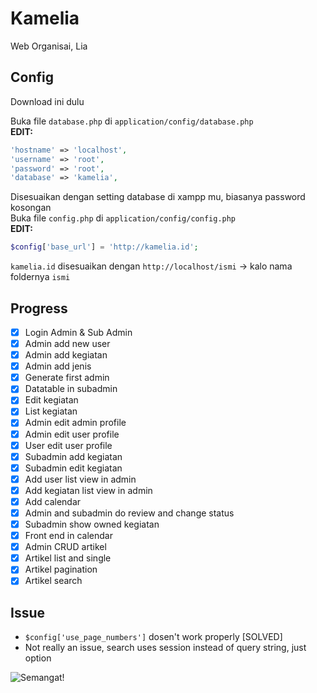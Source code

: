 # Kamelia

Web Organisai, Lia

## Config
Download ini dulu

Buka file ```database.php``` di ```application/config/database.php```  
__EDIT:__
```php
'hostname' => 'localhost',
'username' => 'root',
'password' => 'root',
'database' => 'kamelia',
```
Disesuaikan dengan setting database di xampp mu, biasanya password kosongan  
Buka file ```config.php``` di ```application/config/config.php```  
__EDIT:__

```php
$config['base_url'] = 'http://kamelia.id'; 
```
```kamelia.id``` disesuaikan dengan ```http://localhost/ismi``` -> kalo nama foldernya ```ismi```

## Progress
* [x] Login Admin & Sub Admin
* [x] Admin add new user
* [x] Admin add kegiatan
* [x] Admin add jenis
* [x] Generate first admin
* [x] Datatable in subadmin
* [x] Edit kegiatan
* [x] List kegiatan
* [x] Admin edit admin profile
* [x] Admin edit user profile
* [x] User edit user profile
* [x] Subadmin add kegiatan
* [x] Subadmin edit kegiatan
* [x] Add user list view in admin
* [x] Add kegiatan list view in admin
* [x] Add calendar
* [x] Admin and subadmin do review and change status
* [x] Subadmin show owned kegiatan
* [x] Front end in calendar
* [x] Admin CRUD artikel
* [x] Artikel list and single
* [x] Artikel pagination
* [x] Artikel search

## Issue
* ``` $config['use_page_numbers'] ``` dosen't work properly [SOLVED]
* Not really an issue, search uses session instead of query string, just option

![Semangat!](https://i.pinimg.com/originals/7a/d2/81/7ad2818cd9713097dbdbfd20ff4b08dd.png)
